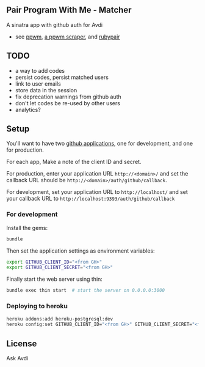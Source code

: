 ## Pair Program With Me - Matcher

A sinatra app with github auth for Avdi

* see [ppwm](https://github.com/avdi/ppwm), [a ppwm scraper](https://github.com/martyhines/pair_with_me), and [rubypair](https://github.com/rubypair/rubypair)

## TODO

* a way to add codes
* persist codes, persist matched users
* link to user emails
* store data in the session
* fix deprecation warnings from github auth
* don't let codes be re-used by other users
* analytics?

## Setup

You'll want to have two [github applications](https://github.com/settings/applications/new), one for development, and one for production.

For each app, Make a note of the client ID and secret.

For production, enter your application URL `http://<domain>/` and
set the callback URL should be `http://<domain>/auth/github/callback`.

For development, set your application URL to `http://localhost/` and set your
callback URL to `http://localhost:9393/auth/github/callback`

### For development

Install the gems:

```bash
bundle
```

Then set the application settings as environment variables:

```bash
export GITHUB_CLIENT_ID="<from GH>"
export GITHUB_CLIENT_SECRET="<from GH>"
```

Finally start the web server using thin:

```bash
bundle exec thin start  # start the server on 0.0.0.0:3000
```

### Deploying to heroku

  ```bash
  heroku addons:add heroku-postgresql:dev
  heroku config:set GITHUB_CLIENT_ID="<from GH>" GITHUB_CLIENT_SECRET="<from GH>"
  ```

## License

Ask Avdi
